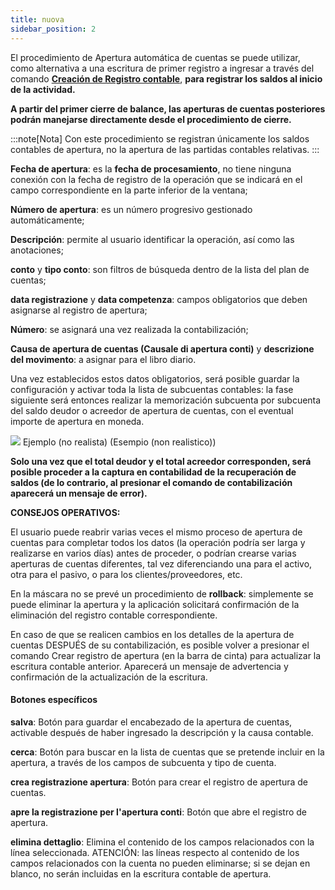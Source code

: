 ```yaml
---
title: nuova
sidebar_position: 2
---
```


El procedimiento de Apertura automática de cuentas se puede utilizar, como alternativa a una escritura de primer registro a ingresar a través del comando **[Creación de Registro contable](/docs/finance-area/ledger-records/records/ledger-record)**, **para registrar los saldos al inicio de la actividad.**

**A partir del primer cierre de balance, las aperturas de cuentas posteriores podrán manejarse directamente desde el procedimiento de cierre.**

:::note[Nota]
Con este procedimiento se registran únicamente los saldos contables de apertura, no la apertura de las partidas contables relativas.
:::

**Fecha de apertura**: es la **fecha de procesamiento**, no tiene ninguna conexión con la fecha de registro de la operación que se indicará en el campo correspondiente en la parte inferior de la ventana;  

**Número de apertura**: es un número progresivo gestionado automáticamente;  

**Descripción**: permite al usuario identificar la operación, así como las anotaciones;  

**conto** y **tipo conto**: son filtros de búsqueda dentro de la lista del plan de cuentas;  

**data registrazione** y **data competenza**: campos obligatorios que deben asignarse al registro de apertura;  

**Número**: se asignará una vez realizada la contabilización;  

**Causa de apertura de cuentas (Causale di apertura conti)** y **descrizione del movimento**: a asignar para el libro diario.  

Una vez establecidos estos datos obligatorios, será posible guardar la configuración y activar toda la lista de subcuentas contables: la fase siguiente será entonces realizar la memorización subcuenta por subcuenta del saldo deudor o acreedor de apertura de cuentas, con el eventual importe de apertura en moneda.  

![](/img/it-it/finance-area/ledger-records/records/automatic-accounts-opening/new/image01.png)
Ejemplo (no realista) (Esempio (non realistico))

**Solo una vez que el total deudor y el total acreedor corresponden, será posible proceder a la captura en contabilidad de la recuperación de saldos (de lo contrario, al presionar el comando de contabilización aparecerá un mensaje de error).**  

**CONSEJOS OPERATIVOS:**

El usuario puede reabrir varias veces el mismo proceso de apertura de cuentas para completar todos los datos (la operación podría ser larga y realizarse en varios días) antes de proceder, o podrían crearse varias aperturas de cuentas diferentes, tal vez diferenciando una para el activo, otra para el pasivo, o para los clientes/proveedores, etc.  

En la máscara no se prevé un procedimiento de **rollback**: simplemente se puede eliminar la apertura y la aplicación solicitará confirmación de la eliminación del registro contable correspondiente.  

En caso de que se realicen cambios en los detalles de la apertura de cuentas DESPUÉS de su contabilización, es posible volver a presionar el comando Crear registro de apertura (en la barra de cinta) para actualizar la escritura contable anterior. Aparecerá un mensaje de advertencia y confirmación de la actualización de la escritura.  

#### Botones específicos

**salva**: Botón para guardar el encabezado de la apertura de cuentas, activable después de haber ingresado la descripción y la causa contable.  

**cerca**: Botón para buscar en la lista de cuentas que se pretende incluir en la apertura, a través de los campos de subcuenta y tipo de cuenta.  

**crea registrazione apertura**: Botón para crear el registro de apertura de cuentas.  

**apre la registrazione per l'apertura conti**: Botón que abre el registro de apertura.  

**elimina dettaglio**: Elimina el contenido de los campos relacionados con la línea seleccionada. ATENCIÓN: las líneas respecto al contenido de los campos relacionados con la cuenta no pueden eliminarse; si se dejan en blanco, no serán incluidas en la escritura contable de apertura.